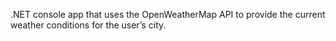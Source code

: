 .NET console app that uses the OpenWeatherMap API to provide the current weather conditions for the user’s city. 
